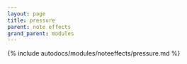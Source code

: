 ```yaml
---
layout: page
title: pressure
parent: note effects
grand_parent: modules
---
```


{% include autodocs/modules/noteeffects/pressure.md %}
